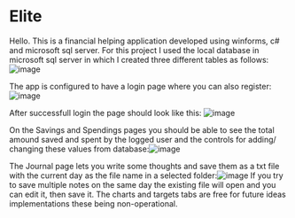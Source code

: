 # Elite

Hello. This is a financial helping application developed using winforms, c# and microsoft sql server.
For this project I used the local database in microsoft sql server in which I created three different tables as follows: ![image](https://user-images.githubusercontent.com/96778964/169671805-ee6dd8a6-c30f-4d89-9e34-38795b797c2e.png)

The app is configured to have a login page where you can also register: ![image](https://user-images.githubusercontent.com/96778964/169671627-6763db98-e046-404b-aa43-20455655ad1a.png)


After successfull login the page should look like this: ![image](https://user-images.githubusercontent.com/96778964/169671645-f25326a7-0d6c-4a6a-b681-5076802a68a6.png)

On the Savings and Spendings pages you should be able to see the total amound saved and spent by the logged user and the controls for adding/ changing these values from database:![image](https://user-images.githubusercontent.com/96778964/169671850-8952732f-7612-4451-97c9-1caddda3d01e.png)

The Journal page lets you write some thoughts and save them as a txt file with the current day as the file name in a selected folder:![image](https://user-images.githubusercontent.com/96778964/169671876-246f75f3-56f5-4ac6-90fc-6163b2a63684.png)
If you try to save multiple notes on the same day the existing file will open and you can edit it, then save it.
The charts and targets tabs are free for future ideas implementations these being non-operational.

